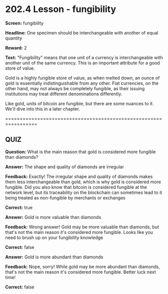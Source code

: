# 202.4 Lesson - fungibility

**Screen:** fungibility

**Headline:** One specimen should be interchangeable with another of equal quantity

**Reward:** 2

**Text:** "Fungibility" means that one unit of a currency is interchangeable with another unit of the same currency. This is an important attribute for a good store of value.

Gold is a highly fungible store of value, as when melted down, an ounce of gold is essentially indistinguishable from any other. Fiat currencies, on the other hand, may not always be completely fungible, as their issuing institutions may treat different denominations differently.

Like gold, units of bitcoin are fungible, but there are some nuances to it. We'll dive into this in a later chapter.

\=================================================================

## QUIZ

**Question:** What is the main reason that gold is considered more fungible than diamonds?

**Answer:** The shape and quality of diamonds are irregular

**Feedback:** Exactly! The irregular shape and quality of diamonds makes them less interchangeable than gold, which is why gold is considered more fungible. Did you also know that bitcoin is considered fungible at the network level, but its traceability on the blockchain can sometimes lead to it being treated as non-fungible by merchants or exchanges

**Correct:** true

**Answer:** Gold is more valuable than diamonds

**Feedback:** Wrong answer! Gold may be more valuable than diamonds, but that's not the main reason it's considered more fungible. Looks like you need to brush up on your fungibility knowledge

**Correct:** false

**Answer:** Gold is more abundant than diamonds

**Feedback:** Nope, sorry! While gold may be more abundant than diamonds, that's not the main reason it's considered more fungible. Better luck next time!

**Correct:** false

<figure><img src="../.gitbook/assets/202-04.png" alt=""><figcaption></figcaption></figure>
